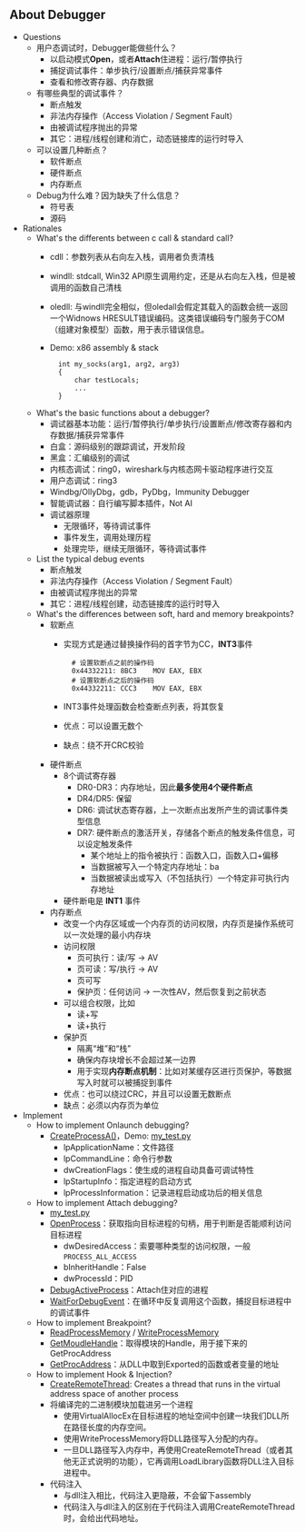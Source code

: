 ## About Debugger
- Questions
	- 用户态调试时，Debugger能做些什么？
		- 以启动模式**Open**，或者**Attach**住进程：运行/暂停执行
		- 捕捉调试事件：单步执行/设置断点/捕获异常事件
		- 查看和修改寄存器、内存数据
	- 有哪些典型的调试事件？
		- 断点触发
		- 非法内存操作（Access Violation / Segment Fault）
		- 由被调试程序抛出的异常
		- 其它：进程/线程创建和消亡，动态链接库的运行时导入
	- 可以设置几种断点？
		- 软件断点
		- 硬件断点
		- 内存断点
	- Debug为什么难？因为缺失了什么信息？
		- 符号表
		- 源码
- Rationales
	- What's the differents between c call & standard call?
		- cdll：参数列表从右向左入栈，调用者负责清栈
		- windll: stdcall, Win32 API原生调用约定，还是从右向左入栈，但是被调用的函数自己清栈
		- oledll: 与windll完全相似，但oledall会假定其载入的函数会统一返回一个Widnows HRESULT错误编码。这类错误编码专门服务于COM（组建对象模型）函数，用于表示错误信息。
		- Demo: x86 assembly & stack
		
				int my_socks(arg1, arg2, arg3)
				{
					char testLocals;
					...
				}
	- What's the basic functions about a debugger?
		- 调试器基本功能：运行/暂停执行/单步执行/设置断点/修改寄存器和内存数据/捕获异常事件
		- 白盒：源码级别的跟踪调试，开发阶段
		- 黑盒：汇编级别的调试
		- 内核态调试：ring0，wireshark与内核态网卡驱动程序进行交互
		- 用户态调试：ring3
		- Windbg/OllyDbg，gdb，PyDbg，Immunity Debugger
		- 智能调试器：自行编写脚本插件，Not AI
		- 调试器原理
			- 无限循环，等待调试事件
			- 事件发生，调用处理历程
			- 处理完毕，继续无限循环，等待调试事件
	- List the typical debug events
		- 断点触发
		- 非法内存操作（Access Violation / Segment Fault）
		- 由被调试程序抛出的异常
		- 其它：进程/线程创建，动态链接库的运行时导入
	- What's the differences between soft, hard and memory breakpoints?
		- 软断点
			- 实现方式是通过替换操作码的首字节为CC，**INT3**事件

					# 设置软断点之前的操作码
					0x44332211:	8BC3	MOV EAX, EBX
					# 设置软断点之后的操作码 
					0x44332211:	CCC3	MOV EAX, EBX
			- INT3事件处理函数会检查断点列表，将其恢复
			- 优点：可以设置无数个
			- 缺点：绕不开CRC校验
		- 硬件断点
			- 8个调试寄存器
				- DR0-DR3：内存地址，因此**最多使用4个硬件断点**
				- DR4/DR5: 保留
				- DR6: 调试状态寄存器，上一次断点出发所产生的调试事件类型信息
				- DR7: 硬件断点的激活开关，存储各个断点的触发条件信息，可以设定触发条件
					- 某个地址上的指令被执行：函数入口，函数入口+偏移
					- 当数据被写入一个特定内存地址：ba
					- 当数据被读出或写入（不包括执行）一个特定非可执行内存地址
			- 硬件断电是 **INT1** 事件
		- 内存断点
			- 改变一个内存区域或一个内存页的访问权限，内存页是操作系统可以一次处理的最小内存块
			- 访问权限
				- 页可执行：读/写 -> AV
				- 页可读：写/执行 -> AV
				- 页可写
				- 保护页：任何访问 -> 一次性AV，然后恢复到之前状态
			- 可以组合权限，比如
				- 读+写
				- 读+执行
			- 保护页
				- 隔离“堆”和“栈”
				- 确保内存块增长不会超过某一边界
				- 用于实现**内存断点机制**：比如对某缓存区进行页保护，等数据写入时就可以被捕捉到事件
			- 优点：也可以绕过CRC，并且可以设置无数断点
			- 缺点：必须以内存页为单位
- Implement
	- How to implement Onlaunch debugging?
		- [CreateProcessA()](https://docs.microsoft.com/en-us/windows/desktop/api/processthreadsapi/nf-processthreadsapi-createprocessa)，Demo: [my_test.py](https://github.com/wu-wenxiang/Training-Debug-Windows-Public/blob/master/src/grayHat-src/my_test.py) 
			- lpApplicationName：文件路径
			- lpCommandLine：命令行参数
			- dwCreationFlags：使生成的进程自动具备可调试特性
			- lpStartupInfo：指定进程的启动方式
			- lpProcessInformation：记录进程启动成功后的相关信息
	- How to implement Attach debugging?
		- [my_test.py](https://github.com/wu-wenxiang/Training-Debug-Windows-Public/blob/master/src/grayHat-src/my_test.py)
		- [OpenProcess](https://docs.microsoft.com/en-us/windows/desktop/api/processthreadsapi/nf-processthreadsapi-openprocess)：获取指向目标进程的句柄，用于判断是否能顺利访问目标进程
			- dwDesiredAccess：索要哪种类型的访问权限，一般`PROCESS_ALL_ACCESS`
			- bInheritHandle：False
			- dwProcessId：PID
		- [DebugActiveProcess](https://msdn.microsoft.com/en-us/library/windows/desktop/ms679295(v=vs.85).aspx)：Attach住对应的进程
		- [WaitForDebugEvent](https://msdn.microsoft.com/en-us/library/windows/desktop/ms681423(v=vs.85).aspx)：在循环中反复调用这个函数，捕捉目标进程中的调试事件
	- How to implement Breakpoint?
		- [ReadProcessMemory](https://msdn.microsoft.com/en-us/library/windows/desktop/ms680553(v=vs.85).aspx) / [WriteProcessMemory](https://msdn.microsoft.com/en-us/library/windows/desktop/ms681674(v=vs.85).aspx)
		- [GetMoudleHandle](https://docs.microsoft.com/en-us/windows/desktop/api/libloaderapi/nf-libloaderapi-getmodulehandlea)：取得模块的Handle，用于接下来的GetProcAddress
		- [GetProcAddress](https://docs.microsoft.com/en-us/windows/desktop/api/libloaderapi/nf-libloaderapi-getprocaddress)：从DLL中取到Exported的函数或者变量的地址
	- How to implement Hook & Injection?
		- [CreateRemoteThread](https://docs.microsoft.com/en-us/windows/desktop/api/processthreadsapi/nf-processthreadsapi-createremotethread): Creates a thread that runs in the virtual address space of another process
		- 将编译完的二进制模块加载进另一个进程
			- 使用VirtualAllocEx在目标进程的地址空间中创建一块我们DLL所在路径长度的内存空间。
			- 使用WriteProcessMemory将DLL路径写入分配的内存。
			- 一旦DLL路径写入内存中，再使用CreateRemoteThread（或者其他无正式说明的功能），它再调用LoadLibrary函数将DLL注入目标进程中。
		- 代码注入
			- 与dll注入相比，代码注入更隐蔽，不会留下assembly
			- 代码注入与dll注入的区别在于代码注入调用CreateRemoteThread时，会给出代码地址。
